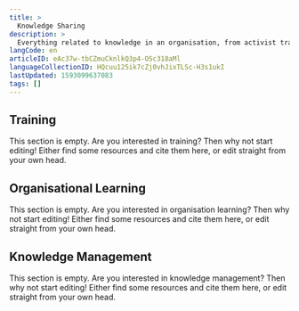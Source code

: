 ```yaml
---
title: >
  Knowledge Sharing
description: >
  Everything related to knowledge in an organisation, from activist training and reflection to organisational learning and knowledge management.
langCode: en
articleID: eAc37w-tbCZmuCknlkQ3p4-OSc318aMl
languageCollectionID: HQcuu125ik7cZj0vhJixTLSc-H3s1ukI
lastUpdated: 1593099637083
tags: []
---
```


## Training

This section is empty. Are you interested in training? Then why not start editing! Either find some resources and cite them here, or edit straight from your own head.

## Organisational Learning

This section is empty. Are you interested in organisation learning? Then why not start editing! Either find some resources and cite them here, or edit straight from your own head.

## Knowledge Management

This section is empty. Are you interested in knowledge management? Then why not start editing! Either find some resources and cite them here, or edit straight from your own head.